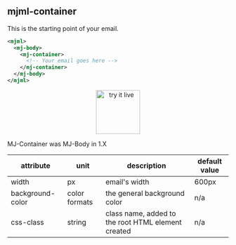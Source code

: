 ## mjml-container

This is the starting point of your email.

```xml
<mjml>
  <mj-body>
    <mj-container>
      <!-- Your email goes here -->
    </mj-container>
  </mj-body>
</mjml>
```

<p align="center">
  <a target="_blank" href="/try-it-live/components/container">
    <img width="100px" src="https://mjml.io/assets/img/svg/TRYITLIVE.svg" alt="try it live" />
  </a>
</p>

<aside class="notice">
  MJ-Container was MJ-Body in 1.X
</aside>

attribute            | unit          | description                    | default value
---------------------|---------------|--------------------------------|---------------
width                | px            | email's width                  | 600px
background-color     | color formats | the general background color   | n/a
css-class | string | class name, added to the root HTML element created | n/a
